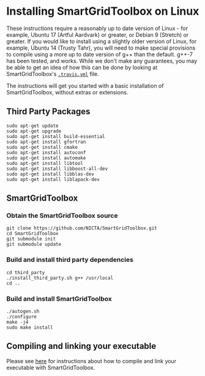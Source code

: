 [//]: # (Render using the grip python package: grip --export install_linux.md)

# Installing SmartGridToolbox on Linux
These instructions require a reasonably up to date version of Linux - for example, Ubuntu 17 (Artful Aardvark) or greater, or Debian 9 (Stretch) or greater. If you would like to install using a slightly older version of Linux, for example, Ubuntu 14 (Trusty Tahr), you will need to make special provisions to compile using a more up to date version of g++ than the default. g++-7 has been tested, and works. While we don't make any guarantees, you may be able to get an idea of how this can be done by looking at SmartGridToolbox's [`.travis.yml`](https://github.com/NICTA/SmartGridToolbox/blob/master/.travis.yml) file.

The instructions will get you started with a basic installation of SmartGridToolbox, without extras or extensions.

## Third Party Packages
```
sudo apt-get update
sudo apt-get upgrade
sudo apt-get install build-essential
sudo apt-get install gfortran
sudo apt-get install cmake
sudo apt-get install autoconf 
sudo apt-get install automake 
sudo apt-get install libtool 
sudo apt-get install libboost-all-dev
sudo apt-get install libblas-dev
sudo apt-get install liblapack-dev
```

## SmartGridToolbox

### Obtain the SmartGridToolbox source
```
git clone https://github.com/NICTA/SmartGridToolbox.git
cd SmartGridToolbox
git submodule init
git submodule update
```

### Build and install third party dependencies
```
cd third_party
./install_third_party.sh g++ /usr/local
cd ..
```

### Build and install SmartGridToolbox
```
./autogen.sh
./configure
make -j4
sudo make install
```

## Compiling and linking your executable
Please see [here](http://nicta.github.io/SmartGridToolbox/compiling_and_linking.html) for instructions about how to compile and link your executable with SmartGridToolbox.
